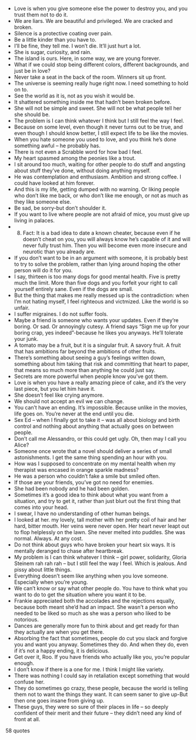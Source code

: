  - Love is when you give someone else the power to destroy you, and you trust them not to do it.
 - We are liars. We are beautiful and privileged. We are cracked and broken.
 - Silence is a protective coating over pain.
 - Be a little kinder than you have to.
 - I’ll be fine, they tell me. I won’t die. It’ll just hurt a lot.
 - She is sugar, curiosity, and rain.
 - The island is ours. Here, in some way, we are young forever.
 - What if we could stop being different colors, different backgrounds, and just be in love?
 - Never take a seat in the back of the room. Winners sit up front.
 - The universe is seeming really huge right now. I need something to hold on to.
 - See the world as it is, not as you wish it would be.
 - It shattered something inside me that hadn’t been broken before.
 - She will not be simple and sweet. She will not be what people tell her she should be.
 - The problem is I can think whatever I think but I still feel the way I feel.
 - Because on some level, even though it never turns out to be true, and even though I should know better, I still expect life to be like the movies.
 - When you hate someone you used to love, and you think he’s done something awful – he probably has.
 - There is not even a Scrabble word for how bad I feel.
 - My heart spasmed among the peonies like a trout.
 - I sit around too much, waiting for other people to do stuff and angsting about stuff they’ve done, without doing anything myself.
 - He was contemplation and enthusiasm. Ambition and strong coffee. I could have looked at him forever.
 - And this is my life, getting dumped with no warning. Or liking people who don’t like me back, or who don’t like me enough, or not as much as they like someone else.
 - Be sad, be sorry-but don’t shoulder it.
 - If you want to live where people are not afraid of mice, you must give up living in palaces.
 - 8. Fact: It is a bad idea to date a known cheater, because even if he doesn’t cheat on you, you will always know he’s capable of it and will never fully trust him. Then you will become even more insecure and neurotic than you already are.
 - If you don’t want to be in an argument with someone, it is probably best to try to solve the problem, rather than lying around hoping the other person will do it for you.
 - I say, thirteen is too many dogs for good mental health. Five is pretty much the limit. More than five dogs and you forfeit your right to call yourself entirely sane. Even if the dogs are small.
 - But the thing that makes me really messed up is the contradiction: when I’m not hating myself, I feel righteous and victmized. Like the world is so unfair.
 - I suffer migraines. I do not suffer fools.
 - Maybe a friend is someone who wants your updates. Even if they’re boring. Or sad. Or annoyingly cutesy. A friend says “Sign me up for your boring crap, yes indeed”-because he likes you anyways. He’ll tolerate your junk.
 - A tomato may be a fruit, but it is a singular fruit. A savory fruit. A fruit that has ambitions far beyond the ambitions of other fruits.
 - There’s something about seeing a guy’s feelings written down, something about him taking that risk and committing that heart to paper, that means so much more than anything he could just say.
 - Secrets are more powerful when people know you’ve got them.
 - Love is when you have a really amazing piece of cake, and it’s the very last piece, but you let him have it.
 - She doesn’t feel like crying anymore.
 - We should not accept an evil we can change.
 - You can’t have an ending. It’s impossible. Because unlike in the movies, life goes on. You’re never at the end until you die.
 - Sex Ed – when I finally got to take it – was all about biology and birth control and nothing about anything that actually goes on between people.
 - Don’t call me Alessandro, or this could get ugly. Oh, then may I call you Alice?
 - Someone once wrote that a novel should deliver a series of small astonishments. I get the same thing spending an hour with you.
 - How was I supposed to concentrate on my mental health when my therapist was encased in orange sparkle madness?
 - He was a person who couldn’t fake a smile but smiled often.
 - If those are your friends, you’ve got no need for enemies.
 - She had been nobody and he had been golden.
 - Sometimes it’s a good idea to think about what you want from a situation, and try to get it, rather than just blurt out the first thing that comes into your head.
 - I swear, I have no understanding of other human beings.
 - I looked at her. my lovely, tall mother with her pretty coil of hair and her hard, bitter mouth. Her veins were never open. Her heart never leapt out to flop helplessly on the lawn. She never melted into puddles. She was normal. Always. At any cost.
 - Do not think about guys who have broken your heart six ways. It is mentally deranged to chase after heartbreak.
 - My problem is I can think whatever I think – girl power, solidarity, Gloria Steinem rah rah rah – but I still feel the way I feel. Which is jealous. And pissy about little things.
 - Everything doesn’t seem like anything when you love someone. Especially when you’re young.
 - We can’t know or say what other people do. You have to think what you want to do to get the situation where you want it to be.
 - Frankie appreciated both the accolades and the rejections equally, because both meant she’d had an impact. She wasn’t a person who needed to be liked so much as she was a person who liked to be notorious.
 - Dances are generally more fun to think about and get ready for than they actually are when you get there.
 - Absorbing the fact that sometimes, people do cut you slack and forgive you and want you anyway. Sometimes they do. And when they do, even if it’s not a happy ending, it is delicious.
 - Get over it, Roo. If you have friends who actually like you, you’re popular enough.
 - I don’t know if there is a one for me. I think I might like variety.
 - There was nothing I could say in retaliation except something that would confuse her.
 - They do sometimes go crazy, these people, because the world is telling them not to want the things they want. It can seem saner to give up-But then one goes insane from giving up.
 - These guys, they were so sure of their places in life – so deeply confident of their merit and their future – they didn’t need any kind of front at all.

58 quotes